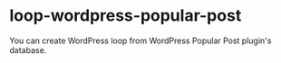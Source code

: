 loop-wordpress-popular-post
===========================

You can create WordPress loop from WordPress Popular Post plugin's database.